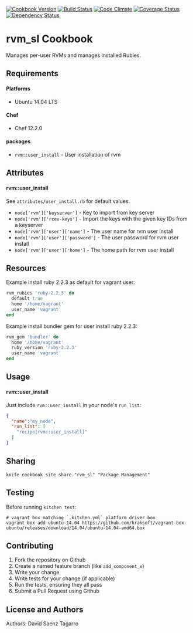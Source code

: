 [![Cookbook Version](https://img.shields.io/cookbook/v/rvm_sl.svg)](https://community.opscode.com/cookbooks/rvm_sl)
[![Build Status](https://travis-ci.org/dsaenztagarro/rvm_sl.svg?branch=master)](https://travis-ci.org/dsaenztagarro/rvm_sl)
[![Code Climate](https://codeclimate.com/github/dsaenztagarro/rvm_sl/badges/gpa.svg)](https://codeclimate.com/github/dsaenztagarro/rvm_sl)
[![Coverage Status](https://coveralls.io/repos/dsaenztagarro/rvm_sl/badge.svg?branch=master&service=github)](https://coveralls.io/github/dsaenztagarro/rvm_sl?branch=master)
[![Dependency Status](https://gemnasium.com/dsaenztagarro/rvm_sl.svg)](https://gemnasium.com/dsaenztagarro/rvm_sl)

rvm_sl Cookbook
===============

Manages per-user RVMs and manages installed Rubies.

Requirements
------------

#### Platforms
- Ubuntu 14.04 LTS

#### Chef
- Chef 12.2.0

#### packages
- `rvm::user_install` - User installation of rvm

Attributes
----------

#### rvm::user_install

See `attributes/user_install.rb` for default values.

* `node['rvm']['keyserver']` - Key to import from key server
* `node['rvm']['rcev-keys']` - Import the keys with the given key IDs from a keyserver
* `node['rvm']['user']['name']` - The user name for rvm user install
* `node['rvm']['user']['password']` - The user password for rvm user install
* `node['rvm']['user']['home']` - The home path for rvm user install

Resources
---------

Example install ruby 2.2.3 as default for vagrant user:

```ruby
rvm_rubies 'ruby-2.2.3' do
  default true
  home '/home/vagrant'
  user_name 'vagrant'
end
```

Example install bundler gem for user install ruby 2.2.3:

```ruby
rvm_gem 'bundler' do
  home '/home/vagrant'
  ruby_version 'ruby-2.2.3'
  user_name 'vagrant'
end
```

Usage
-----
#### rvm::user_install

Just include `rvm::user_install` in your node's `run_list`:

```json
{
  "name":"my_node",
  "run_list": [
    "recipe[rvm::user_install]"
  ]
}
```

Sharing
-------

```
knife cookbook site share "rvm_sl" "Package Management"
```

Testing
-------

Before running `kitchen test`:

```
# vagrant box matching `.kitchen.yml` platform driver box
vagrant box add ubuntu-14.04 https://github.com/kraksoft/vagrant-box-ubuntu/releases/download/14.04/ubuntu-14.04-amd64.box
```

Contributing
------------

1. Fork the repository on Github
2. Create a named feature branch (like `add_component_x`)
3. Write your change
4. Write tests for your change (if applicable)
5. Run the tests, ensuring they all pass
6. Submit a Pull Request using Github

License and Authors
-------------------
Authors: David Saenz Tagarro
